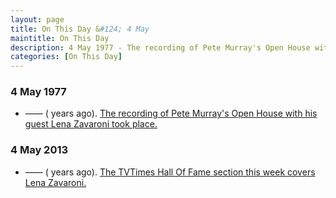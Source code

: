 ```yaml
---
layout: page
title: On This Day &#124; 4 May
maintitle: On This Day
description: 4 May 1977 - The recording of Pete Murray's Open House with his guest Lena Zavaroni took place.
categories: [On This Day]
---
```


### 4 May 1977
* —— (<span id="age1"></span> years ago). [The recording of Pete Murray's Open House with his guest Lena Zavaroni took place.](/bbc%20radio%202/1977/05/04/Open-House.html)

### 4 May 2013
* —— (<span id="age1"></span> years ago). [The TVTimes Hall Of Fame section this week covers Lena Zavaroni.](/tv%20guides/2013/05/04/tvtimes.html)


<!-- Script for calculating number of years ago -->
<script>
var dob = '19770504';
var year = Number(dob.substr(0, 4));
var month = Number(dob.substr(4, 2)) - 1;
var day = Number(dob.substr(6, 2));
var today = new Date();
var age1 = today.getFullYear() - year;
if (today.getMonth() < month || (today.getMonth() == month && today.getDate() < day)) {
  age1--;
}
document.getElementById("age1").innerHTML=age1;

var dob = '20130504';
var year = Number(dob.substr(0, 4));
var month = Number(dob.substr(4, 2)) - 1;
var day = Number(dob.substr(6, 2));
var today = new Date();
var age2 = today.getFullYear() - year;
if (today.getMonth() < month || (today.getMonth() == month && today.getDate() < day)) {
  age2--;
}
document.getElementById("age2").innerHTML=age2;
</script>


